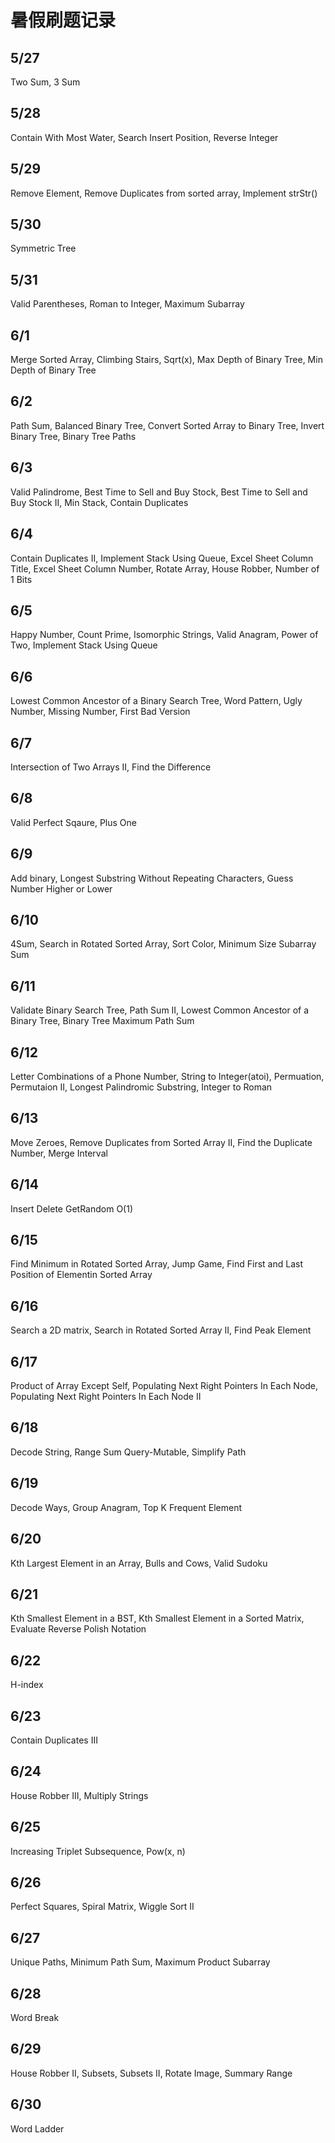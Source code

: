 # 暑假刷题记录

## 5/27

Two Sum, 3 Sum

## 5/28

Contain With Most Water, Search Insert Position, Reverse Integer

## 5/29

Remove Element, Remove Duplicates from sorted array, Implement strStr()

## 5/30

Symmetric Tree

## 5/31

Valid Parentheses, Roman to Integer, Maximum Subarray

## 6/1

Merge Sorted Array, Climbing Stairs, Sqrt(x), Max Depth of Binary Tree, Min Depth of Binary Tree

## 6/2

Path Sum, Balanced Binary Tree, Convert Sorted Array to Binary Tree, Invert Binary Tree, Binary Tree Paths

## 6/3

Valid Palindrome, Best Time to Sell and Buy Stock, Best Time to Sell and Buy Stock II, Min Stack, Contain Duplicates

## 6/4

Contain Duplicates II, Implement Stack Using Queue, Excel Sheet Column Title, Excel Sheet Column Number, Rotate Array, House Robber, Number of 1 Bits

## 6/5

Happy Number, Count Prime, Isomorphic Strings, Valid Anagram, Power of Two, Implement Stack Using Queue

## 6/6

Lowest Common Ancestor of a Binary Search Tree, Word Pattern, Ugly Number, Missing Number, First Bad Version

## 6/7

Intersection of Two Arrays II, Find the Difference 

## 6/8

Valid Perfect Sqaure, Plus One

## 6/9

Add binary, Longest Substring Without Repeating Characters, Guess Number Higher or Lower

## 6/10

4Sum, Search in Rotated Sorted Array, Sort Color, Minimum Size Subarray Sum

## 6/11

Validate Binary Search Tree, Path Sum II, Lowest Common Ancestor of a Binary Tree, Binary Tree Maximum Path Sum

## 6/12

Letter Combinations of a Phone Number, String to Integer(atoi), Permuation, Permutaion II, Longest Palindromic Substring, Integer to Roman

## 6/13

Move Zeroes, Remove Duplicates from Sorted Array II, Find the Duplicate Number, Merge Interval

## 6/14

Insert Delete GetRandom O(1)

## 6/15

Find Minimum in Rotated Sorted Array, Jump Game, Find First and Last Position of Elementin Sorted Array

## 6/16

Search a 2D matrix, Search in Rotated Sorted Array II, Find Peak Element

## 6/17

Product of Array Except Self, Populating Next Right Pointers In Each Node, Populating Next Right Pointers In Each Node II

## 6/18

Decode String, Range Sum Query-Mutable, Simplify Path

## 6/19

Decode Ways, Group Anagram, Top K Frequent Element

## 6/20

Kth Largest Element in an Array, Bulls and Cows, Valid Sudoku

## 6/21

Kth Smallest Element in a BST, Kth Smallest Element in a Sorted Matrix, Evaluate Reverse Polish Notation

## 6/22

H-index

## 6/23

Contain Duplicates III

## 6/24

House Robber III, Multiply Strings

## 6/25

Increasing Triplet Subsequence, Pow(x, n)

## 6/26

Perfect Squares, Spiral Matrix, Wiggle Sort II

## 6/27

Unique Paths, Minimum Path Sum, Maximum Product Subarray

## 6/28

Word Break

## 6/29

House Robber II, Subsets, Subsets II, Rotate Image, Summary Range

## 6/30

Word Ladder
